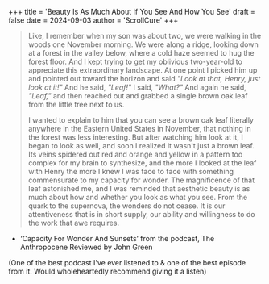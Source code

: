 +++
title = 'Beauty Is As Much About If You See And How You See'
draft = false
date = 2024-09-03
author = 'ScrollCure'
+++

> Like, I remember when my son was about two, we were walking in the woods one November morning. We were along a ridge, looking down at a forest in the valley below, where a cold haze seemed to hug the forest floor. And I kept trying to 
> get my oblivious two-year-old to appreciate this extraordinary landscape. At one point I picked him up and pointed out toward the horizon and said *"Look at that, Henry, just look at it!"* And he said, *"Leaf!"* I said, *"What?"* And 
> again he said, *"Leaf,"* and then reached out and grabbed a single brown oak leaf from the little tree next to us. 
> 
> I wanted to explain to him that you can see a brown oak leaf literally anywhere in the Eastern United States in November, that nothing in the forest was less interesting. But after watching him look at it, I began to look as well, and 
> soon I realized it wasn't just a brown leaf. Its veins spidered out red and orange and yellow in a pattern too complex for my brain to synthesize, and the more I looked at the leaf with Henry the more I knew I was face to face with 
> something commensurate to my capacity for wonder.
> The magnificence of that leaf astonished me, and I was reminded that aesthetic beauty is as much about how and whether you look as what you see. From the quark to the supernova, the wonders do not cease. It is our attentiveness that is 
> in short supply, our ability and willingness to do the work that awe requires. 

- ‘Capacity For Wonder And Sunsets’ from the podcast, The Anthropocene Reviewed by John Green

(One of the best podcast I've ever listened to & one of the best episode from it. Would wholeheartedly recommend giving it a listen)
